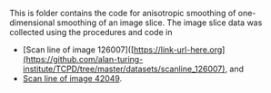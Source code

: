 This is folder contains the code for anisotropic smoothing of one-dimensional smoothing of an image slice. The image slice data was collected using the procedures and code in 
  - [Scan line of image 126007]([https://link-url-here.org](https://github.com/alan-turing-institute/TCPD/tree/master/datasets/scanline_126007), and
  - [Scan line of image 42049](https://github.com/alan-turing-institute/TCPD/tree/master/datasets/scanline_42049).
